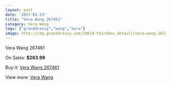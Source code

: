 ```yaml
---
layout: post
date: '2017-01-23'
title: "Vera Wang 267461"
category: Vera Wang
tags: ["granddressy","wang","vera"]
image: http://img.granddressy.com/19619-thickbox_default/vera-wang-267461.jpg
---
```

Vera Wang 267461

On Sales: **$263.99**
<a href="https://www.granddressy.com/en/vera-wang/18600-vera-wang-267461.html"><amp-img layout="responsive" width="600" height="600" src="//img.granddressy.com/19619-thickbox_default/vera-wang-267461.jpg" alt="Vera Wang 267461 0" /></a>

Buy it: [Vera Wang 267461](https://www.granddressy.com/en/vera-wang/18600-vera-wang-267461.html "Vera Wang 267461")

View more: [Vera Wang](https://www.granddressy.com/en/104-vera-wang "Vera Wang")